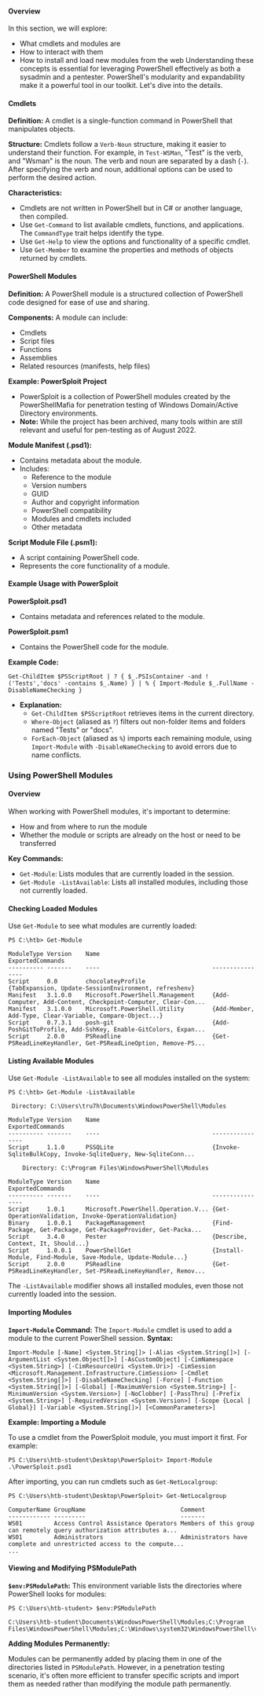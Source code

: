 #### Overview
In this section, we will explore:
- What cmdlets and modules are
- How to interact with them
- How to install and load new modules from the web
Understanding these concepts is essential for leveraging PowerShell effectively as both a sysadmin and a pentester. PowerShell's modularity and expandability make it a powerful tool in our toolkit. Let's dive into the details.


#### Cmdlets
**Definition:** A cmdlet is a single-function command in PowerShell that manipulates objects.

**Structure:** Cmdlets follow a `Verb-Noun` structure, making it easier to understand their function. For example, in `Test-WSMan`, "Test" is the verb, and "Wsman" is the noun. The verb and noun are separated by a dash (`-`). After specifying the verb and noun, additional options can be used to perform the desired action.

**Characteristics:**
- Cmdlets are not written in PowerShell but in C# or another language, then compiled.
- Use `Get-Command` to list available cmdlets, functions, and applications. The `CommandType` trait helps identify the type.
- Use `Get-Help` to view the options and functionality of a specific cmdlet.
- Use `Get-Member` to examine the properties and methods of objects returned by cmdlets.


#### PowerShell Modules
**Definition:** A PowerShell module is a structured collection of PowerShell code designed for ease of use and sharing.

**Components:** A module can include:
- Cmdlets
- Script files
- Functions
- Assemblies
- Related resources (manifests, help files)

**Example: PowerSploit Project**
- PowerSploit is a collection of PowerShell modules created by the PowerShellMafia for penetration testing of Windows Domain/Active Directory environments.
- **Note:** While the project has been archived, many tools within are still relevant and useful for pen-testing as of August 2022.

**Module Manifest (.psd1):**
- Contains metadata about the module.
- Includes:
    - Reference to the module
    - Version numbers
    - GUID
    - Author and copyright information
    - PowerShell compatibility
    - Modules and cmdlets included
    - Other metadata

**Script Module File (.psm1):**
- A script containing PowerShell code.
- Represents the core functionality of a module.

#### Example Usage with PowerSploit
**PowerSploit.psd1**

- Contains metadata and references related to the module.

**PowerSploit.psm1**
- Contains the PowerShell code for the module.

**Example Code:**
```
Get-ChildItem $PSScriptRoot | ? { $_.PSIsContainer -and !('Tests','docs' -contains $_.Name) } | % { Import-Module $_.FullName -DisableNameChecking }
```
- **Explanation:**
	- `Get-ChildItem $PSScriptRoot` retrieves items in the current directory.
	- `Where-Object` (aliased as `?`) filters out non-folder items and folders named "Tests" or "docs".
	- `ForEach-Object` (aliased as `%`) imports each remaining module, using `Import-Module` with `-DisableNameChecking` to avoid errors due to name conflicts.


### Using PowerShell Modules

#### Overview
When working with PowerShell modules, it's important to determine:

- How and from where to run the module
- Whether the module or scripts are already on the host or need to be transferred

**Key Commands:**
- `Get-Module`: Lists modules that are currently loaded in the session.
- `Get-Module -ListAvailable`: Lists all installed modules, including those not currently loaded.

#### Checking Loaded Modules
Use `Get-Module` to see what modules are currently loaded:
```
PS C:\htb> Get-Module 

ModuleType Version    Name                                ExportedCommands
---------- -------    ----                                ----------------
Script     0.0        chocolateyProfile                   {TabExpansion, Update-SessionEnvironment, refreshenv}
Manifest   3.1.0.0    Microsoft.PowerShell.Management     {Add-Computer, Add-Content, Checkpoint-Computer, Clear-Con...
Manifest   3.1.0.0    Microsoft.PowerShell.Utility        {Add-Member, Add-Type, Clear-Variable, Compare-Object...}
Script     0.7.3.1    posh-git                            {Add-PoshGitToProfile, Add-SshKey, Enable-GitColors, Expan...
Script     2.0.0      PSReadline                          {Get-PSReadLineKeyHandler, Get-PSReadLineOption, Remove-PS...
```
#### Listing Available Modules
Use `Get-Module -ListAvailable` to see all modules installed on the system:
```
PS C:\htb> Get-Module -ListAvailable 

 Directory: C:\Users\tru7h\Documents\WindowsPowerShell\Modules

ModuleType Version    Name                                ExportedCommands
---------- -------    ----                                ----------------
Script     1.1.0      PSSQLite                            {Invoke-SqliteBulkCopy, Invoke-SqliteQuery, New-SqliteConn...

    Directory: C:\Program Files\WindowsPowerShell\Modules

ModuleType Version    Name                                ExportedCommands
---------- -------    ----                                ----------------
Script     1.0.1      Microsoft.PowerShell.Operation.V... {Get-OperationValidation, Invoke-OperationValidation}
Binary     1.0.0.1    PackageManagement                   {Find-Package, Get-Package, Get-PackageProvider, Get-Packa...
Script     3.4.0      Pester                              {Describe, Context, It, Should...}
Script     1.0.0.1    PowerShellGet                       {Install-Module, Find-Module, Save-Module, Update-Module...}
Script     2.0.0      PSReadline                          {Get-PSReadLineKeyHandler, Set-PSReadLineKeyHandler, Remov...
```
The `-ListAvailable` modifier shows all installed modules, even those not currently loaded into the session.

#### Importing Modules
**`Import-Module` Command:**
The `Import-Module` cmdlet is used to add a module to the current PowerShell session.
**Syntax:**
```
Import-Module [-Name] <System.String[]> [-Alias <System.String[]>] [-ArgumentList <System.Object[]>] [-AsCustomObject] [-CimNamespace <System.String>] [-CimResourceUri <System.Uri>] -CimSession <Microsoft.Management.Infrastructure.CimSession> [-Cmdlet <System.String[]>] [-DisableNameChecking] [-Force] [-Function <System.String[]>] [-Global] [-MaximumVersion <System.String>] [-MinimumVersion <System.Version>] [-NoClobber] [-PassThru] [-Prefix <System.String>] [-RequiredVersion <System.Version>] [-Scope {Local | Global}] [-Variable <System.String[]>] [<CommonParameters>]
```
**Example: Importing a Module**

To use a cmdlet from the PowerSploit module, you must import it first. For example:
```
PS C:\Users\htb-student\Desktop\PowerSploit> Import-Module .\PowerSploit.psd1
```
After importing, you can run cmdlets such as `Get-NetLocalgroup`:
```
PS C:\Users\htb-student\Desktop\PowerSploit> Get-NetLocalgroup

ComputerName GroupName                           Comment
------------ ---------                           -------
WS01         Access Control Assistance Operators Members of this group can remotely query authorization attributes a...
WS01         Administrators                      Administrators have complete and unrestricted access to the compute...
...
```


#### Viewing and Modifying PSModulePath

**`$env:PSModulePath`:**
This environment variable lists the directories where PowerShell looks for modules:
```
PS C:\Users\htb-student> $env:PSModulePath

C:\Users\htb-student\Documents\WindowsPowerShell\Modules;C:\Program Files\WindowsPowerShell\Modules;C:\Windows\system32\WindowsPowerShell\v1.0\Modules
```


**Adding Modules Permanently:**

Modules can be permanently added by placing them in one of the directories listed in `PSModulePath`. However, in a penetration testing scenario, it's often more efficient to transfer specific scripts and import them as needed rather than modifying the module path permanently.


